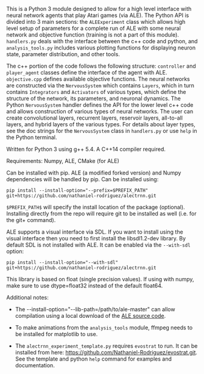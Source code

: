 This is a Python 3 module designed to allow for a high level interface with neural network agents that play Atari games (via ALE). The Python API is divided into 3 main sections: the `ALEExperiment` class which allows high level setup of parameters for a complete run of ALE with some neural network and objective function (training is not a part of this module). `handlers.py` deals with the interface between the c++ code and python, and `analysis_tools.py` includes various plotting functions for displaying neuron state, parameter distribution, and other tools.

The c++ portion of the code follows the following structure: `controller` and `player_agent` classes define the interface of the agent with ALE. `objective.cpp` defines available objective functions. The neural networks are constructed via the `NervousSystem` which contains `Layers`, which in turn contains `Integrators` and `Activators` of various types, which define the structure of the network, its parameters, and neuronal dynamics. The Python `NervousSystem` handler defines the API for the lower level c++ code and allows construction of various types of neural networks. The user can create convolutional layers, recurrent layers, reservoir layers, all-to-all layers, and hybrid layers of the various types. For details about layer types, see the doc strings for the `NervousSystem` class in `handlers.py` or use `help` in the Python terminal.  

Written for Python 3 using g++ 5.4. A C++14 compiler required.

Requirements: Numpy, ALE, CMake (for ALE)

Can be installed with pip. ALE (a modified forked version) and Numpy dependencies will be handled by pip. Can be installed using:

```
pip install --install-option="--prefix=$PREFIX_PATH" git+https://github.com/nathaniel-rodriguez/alectrnn.git
```

`$PREFIX_PATH$` will specify the install location of the package (optional). Installing directly from the repo will require git to be installed as well (i.e. for the git+ command).

ALE supports a visual interface via SDL. If you want to install using the visual interface then you need to first install the libsdl1.2-dev library. By default SDL is not installed with ALE. It can be enabled via the `--with-sdl` option:

```
pip install --install-option="--with-sdl" git+https://github.com/nathaniel-rodriguez/alectrnn.git
```

This library is based on float (single precision values). If using with numpy, make sure to use dtype=float32 instead of the default float64.

Additional notes:

- The --install-option="--lib-path=/path/to/ale-master" can allow compilation using a local download of the [ALE source code](https://github.com/Nathaniel-Rodriguez/arcade-learning-environment).

- To make animations from the `analysis_tools` module, ffmpeg needs to be installed for matplotlib to use.

- The `alectrnn_experiment_template.py` requires `evostrat` to run. It can be installed from here: https://github.com/Nathaniel-Rodriguez/evostrat.git. See the template and python `help` command for examples and documentation.